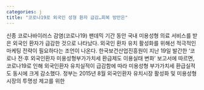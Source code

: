 ```yaml
---
categories: j
title: "코로나19로 외국인 성형 환자 급감…회복 방안은"
---
```

신종 코로나바이러스 감염(코로나19) 팬데믹 기간 동안 국내 미용성형 의료 서비스를 받은 외국인 환자가 급감한 것으로 나타났다. 외국인 환자 유치 활성화를 위해선 적극적인 마케팅 전략이 필요하다는 조언이 나온다. 한국보건산업진흥원이 지난 19일 발간한 ‘코로나 전‧후 외국인환자 미용성형부가가치세 환급제도 이용실태 변화’ 보고서에 따르면, 코로나19로 인해 외국인환자 유치실적이 급감함에 따라 미용성형 부가가치세 환급실적도 동시에 크게 감소했다. 정부는 2015년 8월 외국인환자 유치시장 활성화 및 미용성형 시장의 투명성 제고를 위한